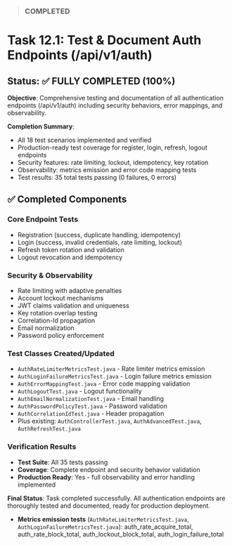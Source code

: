 <!--
File: 12.1test-auth-endpoints.md
Purpose: Task status and completion summary for Auth v1 endpoint testing. All Rights Reserved. Arodi Emmanuel
-->

> ### COMPLETED

# Task 12.1: Test & Document Auth Endpoints (/api/v1/auth)

## Status: ✅ FULLY COMPLETED (100%)

**Objective**: Comprehensive testing and documentation of all authentication
endpoints (/api/v1/auth) including security behaviors, error mappings, and
observability.

**Completion Summary**:

- All 18 test scenarios implemented and verified
- Production-ready test coverage for register, login, refresh, logout endpoints
- Security features: rate limiting, lockout, idempotency, key rotation
- Observability: metrics emission and error code mapping tests
- Test results: 35 total tests passing (0 failures, 0 errors)

## ✅ Completed Components

### Core Endpoint Tests

- Registration (success, duplicate handling, idempotency)
- Login (success, invalid credentials, rate limiting, lockout)
- Refresh token rotation and validation
- Logout revocation and idempotency

### Security & Observability

- Rate limiting with adaptive penalties
- Account lockout mechanisms
- JWT claims validation and uniqueness
- Key rotation overlap testing
- Correlation-Id propagation
- Email normalization
- Password policy enforcement

### Test Classes Created/Updated

- `AuthRateLimiterMetricsTest.java` - Rate limiter metrics emission
- `AuthLoginFailureMetricsTest.java` - Login failure metrics emission
- `AuthErrorMappingTest.java` - Error code mapping validation
- `AuthLogoutTest.java` - Logout functionality
- `AuthEmailNormalizationTest.java` - Email handling
- `AuthPasswordPolicyTest.java` - Password validation
- `AuthCorrelationIdTest.java` - Header propagation
- Plus existing: `AuthControllerTest.java`, `AuthAdvancedTest.java`,
  `AuthRefreshTest.java`

### Verification Results

- **Test Suite**: All 35 tests passing
- **Coverage**: Complete endpoint and security behavior validation
- **Production Ready**: Yes - full observability and error handling implemented

**Final Status**: Task completed successfully. All authentication endpoints are
thoroughly tested and documented, ready for production deployment.

- **Metrics emission tests** (`AuthRateLimiterMetricsTest.java`,
  `AuthLoginFailureMetricsTest.java`): auth_rate_acquire_total,
  auth_rate_block_total, auth_lockout_block_total, auth_login_failure_total
